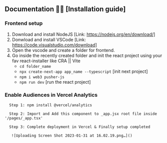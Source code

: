 ## Documentation 🚀🚀 [Installation guide]

   ### Frontend setup
   1. Download and install NodeJS [Link: https://nodejs.org/en/download/]
   2. Donwload and install VSCode [Link: https://code.visualstudio.com/download]
   3. Open the vscode and create a folder for frontend.
   4. Go inside the recently created folder and init the react project using your fav react-installer like CRA || Vite
      - ``` cd folder_name ```
      - ``` npx create-next-app app_name --typescript ``` [init next project]
      - ``` npm i web3 pusher-js ```
      - ``` npm run dev ``` [run the react project]


   ### Enable Audiences in Vercel Analytics
      Step 1: npm install @vercel/analytics
      
      Step 2: Import and Add this component to _app.jsx root file inside  '/pages/_app.tsx'

      Step 3: Complete deployment in Vercel & Finally setup completed

       ![Uploading Screen Shot 2023-01-31 at 16.02.19.png…]()

